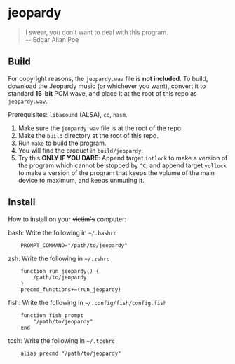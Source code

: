 # jeopardy
> I swear, you don't want to deal with this program.  
>                  -- Edgar Allan Poe

## Build

For copyright reasons, the `jeopardy.wav` file is **not included**. To build, download the Jeopardy music (or whichever you want), convert it to standard **16-bit** PCM wave, and place it at the root of this repo as `jeopardy.wav`.

Prerequisites: `libasound` (ALSA), `cc`, `nasm`.

1) Make sure the `jeopardy.wav` file is at the root of the repo.
2) Make the `build` directory at the root of this repo.
3) Run `make` to build the program.
4) You will find the product in `build/jeopardy`.
5) Try this **ONLY IF YOU DARE**: Append target `intlock` to make a version of the program which cannot be stopped by `^C`, and append target `vollock` to make a version of the program that keeps the volume of the main device to maximum, and keeps unmuting it.

## Install

How to install on your ~~victim's~~ computer:

bash: Write the following in `~/.bashrc`

        PROMPT_COMMAND="/path/to/jeopardy"

zsh: Write the following in `~/.zshrc`

        function run_jeopardy() {
            /path/to/jeopardy
        }
        precmd_functions+=(run_jeopardy)
        
fish: Write the following in `~/.config/fish/config.fish`

        function fish_prompt
            "/path/to/jeopardy"
        end
        
tcsh: Write the following in `~/.tcshrc`

        alias precmd "/path/to/jeopardy"


